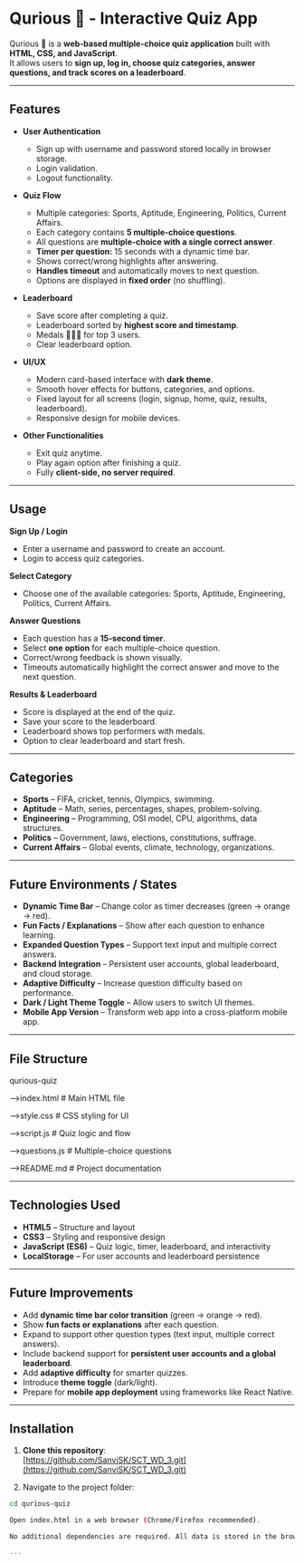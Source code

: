 # Qurious 🧠 - Interactive Quiz App

Qurious 🧠 is a **web-based multiple-choice quiz application** built with **HTML, CSS, and JavaScript**.  
It allows users to **sign up, log in, choose quiz categories, answer questions, and track scores on a leaderboard**.  

---

## Features

- **User Authentication**
  - Sign up with username and password stored locally in browser storage.
  - Login validation.
  - Logout functionality.

- **Quiz Flow**
  - Multiple categories: Sports, Aptitude, Engineering, Politics, Current Affairs.
  - Each category contains **5 multiple-choice questions**.
  - All questions are **multiple-choice with a single correct answer**.
  - **Timer per question:** 15 seconds with a dynamic time bar.
  - Shows correct/wrong highlights after answering.
  - **Handles timeout** and automatically moves to next question.
  - Options are displayed in **fixed order** (no shuffling).

- **Leaderboard**
  - Save score after completing a quiz.
  - Leaderboard sorted by **highest score and timestamp**.
  - Medals 🥇🥈🥉 for top 3 users.
  - Clear leaderboard option.

- **UI/UX**
  - Modern card-based interface with **dark theme**.
  - Smooth hover effects for buttons, categories, and options.
  - Fixed layout for all screens (login, signup, home, quiz, results, leaderboard).
  - Responsive design for mobile devices.

- **Other Functionalities**
  - Exit quiz anytime.
  - Play again option after finishing a quiz.
  - Fully **client-side, no server required**.

---

## Usage

**Sign Up / Login**  
- Enter a username and password to create an account.  
- Login to access quiz categories.

**Select Category**  
- Choose one of the available categories: Sports, Aptitude, Engineering, Politics, Current Affairs.

**Answer Questions**  
- Each question has a **15-second timer**.  
- Select **one option** for each multiple-choice question.  
- Correct/wrong feedback is shown visually.  
- Timeouts automatically highlight the correct answer and move to the next question.

**Results & Leaderboard**  
- Score is displayed at the end of the quiz.  
- Save your score to the leaderboard.  
- Leaderboard shows top performers with medals.  
- Option to clear leaderboard and start fresh.

---

## Categories

- **Sports** – FIFA, cricket, tennis, Olympics, swimming.  
- **Aptitude** – Math, series, percentages, shapes, problem-solving.  
- **Engineering** – Programming, OSI model, CPU, algorithms, data structures.  
- **Politics** – Government, laws, elections, constitutions, suffrage.  
- **Current Affairs** – Global events, climate, technology, organizations.

---

## Future Environments / States

- **Dynamic Time Bar** – Change color as timer decreases (green → orange → red).  
- **Fun Facts / Explanations** – Show after each question to enhance learning.  
- **Expanded Question Types** – Support text input and multiple correct answers.  
- **Backend Integration** – Persistent user accounts, global leaderboard, and cloud storage.  
- **Adaptive Difficulty** – Increase question difficulty based on performance.  
- **Dark / Light Theme Toggle** – Allow users to switch UI themes.  
- **Mobile App Version** – Transform web app into a cross-platform mobile app.  

---

## File Structure

qurious-quiz

-->index.html # Main HTML file

-->style.css # CSS styling for UI

-->script.js # Quiz logic and flow

-->questions.js # Multiple-choice questions

-->README.md # Project documentation 

---

## Technologies Used

- **HTML5** – Structure and layout  
- **CSS3** – Styling and responsive design  
- **JavaScript (ES6)** – Quiz logic, timer, leaderboard, and interactivity  
- **LocalStorage** – For user accounts and leaderboard persistence  

---

## Future Improvements

- Add **dynamic time bar color transition** (green → orange → red).  
- Show **fun facts or explanations** after each question.  
- Expand to support other question types (text input, multiple correct answers).  
- Include backend support for **persistent user accounts and a global leaderboard**.  
- Add **adaptive difficulty** for smarter quizzes.  
- Introduce **theme toggle** (dark/light).  
- Prepare for **mobile app deployment** using frameworks like React Native.

---

## Installation

1. **Clone this repository**:  
   [https://github.com/SanviSK/SCT_WD_3.git](https://github.com/SanviSK/SCT_WD_3.git)

2. Navigate to the project folder:

```bash
cd qurious-quiz

Open index.html in a web browser (Chrome/Firefox recommended).

No additional dependencies are required. All data is stored in the browser's localStorage

---




